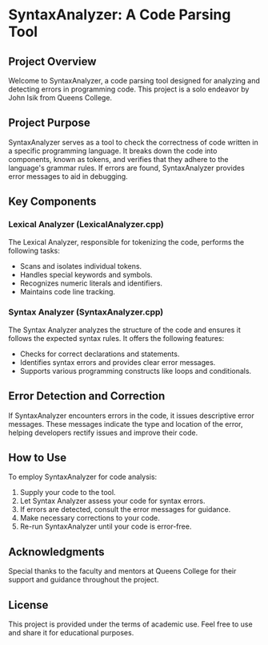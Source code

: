 # SyntaxAnalyzer: A Code Parsing Tool

## Project Overview

Welcome to SyntaxAnalyzer, a code parsing tool designed for analyzing and detecting errors in programming code. This project is a solo endeavor by John Isik from Queens College.

## Project Purpose

SyntaxAnalyzer serves as a tool to check the correctness of code written in a specific programming language. It breaks down the code into components, known as tokens, and verifies that they adhere to the language's grammar rules. If errors are found, SyntaxAnalyzer provides error messages to aid in debugging.

## Key Components

### Lexical Analyzer (LexicalAnalyzer.cpp)

The Lexical Analyzer, responsible for tokenizing the code, performs the following tasks:

- Scans and isolates individual tokens.
- Handles special keywords and symbols.
- Recognizes numeric literals and identifiers.
- Maintains code line tracking.

### Syntax Analyzer (SyntaxAnalyzer.cpp)

The Syntax Analyzer analyzes the structure of the code and ensures it follows the expected syntax rules. It offers the following features:

- Checks for correct declarations and statements.
- Identifies syntax errors and provides clear error messages.
- Supports various programming constructs like loops and conditionals.

## Error Detection and Correction

If SyntaxAnalyzer encounters errors in the code, it issues descriptive error messages. These messages indicate the type and location of the error, helping developers rectify issues and improve their code.

## How to Use

To employ SyntaxAnalyzer for code analysis:

1. Supply your code to the tool.
2. Let Syntax Analyzer assess your code for syntax errors.
3. If errors are detected, consult the error messages for guidance.
4. Make necessary corrections to your code.
5. Re-run SyntaxAnalyzer until your code is error-free.

## Acknowledgments

Special thanks to the faculty and mentors at Queens College for their support and guidance throughout the project.

## License

This project is provided under the terms of academic use. Feel free to use and share it for educational purposes.

